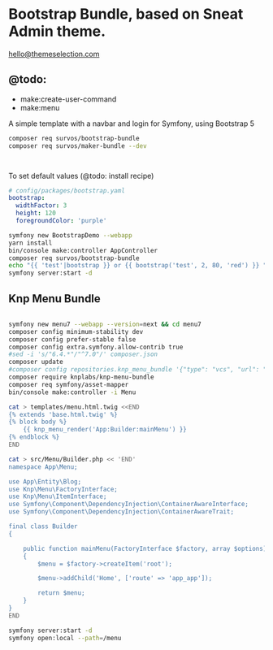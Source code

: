 # Bootstrap Bundle, based on Sneat Admin theme.

hello@themeselection.com

## @todo:

* make:create-user-command
* make:menu

A simple template with a navbar and login for Symfony, using Bootstrap 5

```bash
composer req survos/bootstrap-bundle
composer req survos/maker-bundle --dev

```

```twig


```

To set default values (@todo: install recipe)
```yaml
# config/packages/bootstrap.yaml
bootstrap:
  widthFactor: 3
  height: 120
  foregroundColor: 'purple'
```

```bash
symfony new BootstrapDemo --webapp
yarn install 
bin/console make:controller AppController
composer req survos/bootstrap-bundle
echo "{{ 'test'|bootstrap }} or {{ bootstrap('test', 2, 80, 'red') }} " >> templates/app/index.html.twig
symfony server:start -d

```

## Knp Menu Bundle

```bash

symfony new menu7 --webapp --version=next && cd menu7
composer config minimum-stability dev
composer config prefer-stable false
composer config extra.symfony.allow-contrib true
#sed -i 's/"6.4.*"/"^7.0"/' composer.json
composer update
#composer config repositories.knp_menu_bundle '{"type": "vcs", "url": "git@github.com:tacman/KnpMenuBundle.git"}'
composer require knplabs/knp-menu-bundle
composer req symfony/asset-mapper
bin/console make:controller -i Menu

cat > templates/menu.html.twig <<END
{% extends 'base.html.twig' %}
{% block body %}
    {{ knp_menu_render('App:Builder:mainMenu') }}
{% endblock %}  
END

cat > src/Menu/Builder.php << 'END'
namespace App\Menu;

use App\Entity\Blog;
use Knp\Menu\FactoryInterface;
use Knp\Menu\ItemInterface;
use Symfony\Component\DependencyInjection\ContainerAwareInterface;
use Symfony\Component\DependencyInjection\ContainerAwareTrait;

final class Builder 
{

    public function mainMenu(FactoryInterface $factory, array $options): ItemInterface
    {
        $menu = $factory->createItem('root');

        $menu->addChild('Home', ['route' => 'app_app']);

        return $menu;
    }
}
END

symfony server:start -d
symfony open:local --path=/menu


```

